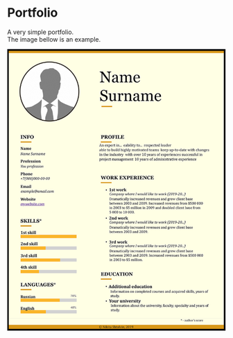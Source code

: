 # Portfolio
A very simple portfolio.<br>
The image bellow is an example.

![Image](https://github.com/nshtolvin/Portfolio/raw/master/example/resume.png)
